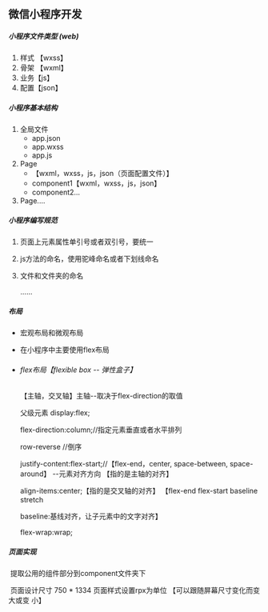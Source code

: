 ## 微信小程序开发

##### 小程序文件类型 (web)

1. 样式 【wxss】
2. 骨架 【wxml】
3. 业务【js】
4. 配置【json】

##### 小程序基本结构

1. 全局文件 
   - app.json 
   - app.wxss
   -  app.js
2. Page
   - 【wxml，wxss，js，json（页面配置文件）】
   - component1【wxml，wxss，js，json】
   - component2...
3. Page....

##### 小程序编写规范

1. 页面上元素属性单引号或者双引号，要统一

2. js方法的命名，使用驼峰命名或者下划线命名

3. 文件和文件夹的命名

   ......

##### 布局

- 宏观布局和微观布局

- 在小程序中主要使用flex布局

- ###### flex布局【flexible box -- 弹性盒子】

  【主轴，交叉轴】主轴--取决于flex-direction的取值

  父级元素 display:flex; 

  flex-direction:column;//指定元素垂直或者水平排列

  row-reverse //倒序

  justify-content:flex-start;//【flex-end，center, space-between, space-around】  --元素对齐方向  【指的是主轴的对齐】

  align-items:center;【指的是交叉轴的对齐】 【flex-end flex-start baseline stretch 

  baseline:基线对齐，让子元素中的文字对齐】

  flex-wrap:wrap;
  

##### 页面实现

​	提取公用的组件部分到component文件夹下

​	页面设计尺寸  750 * 1334	页面样式设置rpx为单位 【可以跟随屏幕尺寸变化而变大或变	小】





​	



​	

